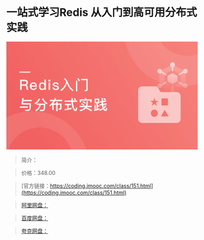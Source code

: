 # 一站式学习Redis 从入门到高可用分布式实践

![img](../../assets/5fd1889e0979ac1105400304.png)

> 简介：

> 价格：348.00

> [官方链接：https://coding.imooc.com/class/151.html](https://coding.imooc.com/class/151.html)

> [阿里网盘：](https://www.aliyundrive.com/s/GYGGk554hGU)

> [百度网盘：]()

> [夸克网盘：]()
